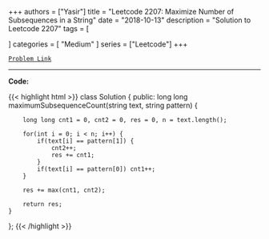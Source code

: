 
+++
authors = ["Yasir"]
title = "Leetcode 2207: Maximize Number of Subsequences in a String"
date = "2018-10-13"
description = "Solution to Leetcode 2207"
tags = [
    
]
categories = [
    "Medium"
]
series = ["Leetcode"]
+++



[`Problem Link`](https://leetcode.com/problems/maximize-number-of-subsequences-in-a-string/description/)

---

**Code:**

{{< highlight html >}}
class Solution {
public:
    long long maximumSubsequenceCount(string text, string pattern) {
        
        long long cnt1 = 0, cnt2 = 0, res = 0, n = text.length();
        
        for(int i = 0; i < n; i++) {
            if(text[i] == pattern[1]) {
                cnt2++;
                res += cnt1;
            }
            if(text[i] == pattern[0]) cnt1++;
        }

        res += max(cnt1, cnt2);
        
        return res;
    }
};
{{< /highlight >}}

